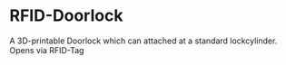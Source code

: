 # RFID-Doorlock
 A 3D-printable Doorlock which can attached at a standard lockcylinder. Opens via RFID-Tag
